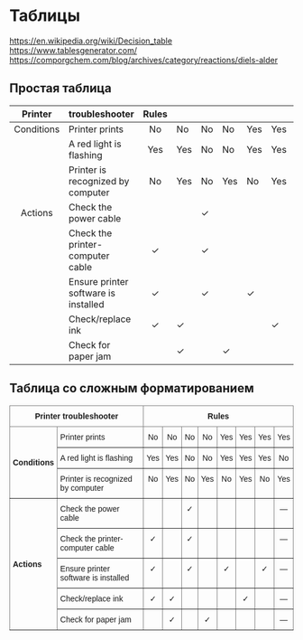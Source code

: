 # Таблицы
https://en.wikipedia.org/wiki/Decision_table
https://www.tablesgenerator.com/
https://comporgchem.com/blog/archives/category/reactions/diels-alder

## Простая таблица

|               Printer  | troubleshooter                       | Rules |     |    |     |     |     |     |     |
|:----------------------:|:-------------------------------------|:-----:|-----|----|-----|-----|-----|-----|-----|
| Conditions             | Printer prints                       |   No  |  No | No |  No | Yes | Yes | Yes | Yes |
|                        | A red light is flashing              |  Yes  | Yes | No |  No | Yes | Yes | Yes |  No |
|                        | Printer is recognized by computer    |   No  | Yes | No | Yes |  No | Yes |  No | Yes |
| Actions                | Check the power cable                |       |     |  ✓ |     |     |     |     |  —  |
|                        | Check the printer-computer cable     |   ✓   |     |  ✓ |     |     |     |     |  —  |
|                        | Ensure printer software is installed |   ✓   |     |  ✓ |     |  ✓  |     |  ✓  |  —  |
|                        | Check/replace ink                    |   ✓   |  ✓  |    |     |     |  ✓  |     |  —  |
|                        | Check for paper jam                  |       |  ✓  |    |  ✓  |     |     |     |  —  |

## Таблица со сложным форматированием
<style type="text/css">
.tg  {border-collapse:collapse;border-spacing:0;}
.tg td{border-color:black;border-style:solid;border-width:1px;font-family:Arial, sans-serif;font-size:14px;
  overflow:hidden;padding:10px 5px;word-break:normal;}
.tg th{border-color:black;border-style:solid;border-width:1px;font-family:Arial, sans-serif;font-size:14px;
  font-weight:normal;overflow:hidden;padding:10px 5px;word-break:normal;}
.tg .tg-lboi{border-color:inherit;text-align:left;vertical-align:middle}
.tg .tg-c3ow{border-color:inherit;text-align:center;vertical-align:top}
.tg .tg-0pky{border-color:inherit;text-align:left;vertical-align:top}
</style>
<table class="tg">
<thead>
  <tr>
    <th class="tg-c3ow" colspan="2"><span style="font-weight:700;font-style:normal">Printer troubleshooter</span></th>
    <th class="tg-c3ow" colspan="8"><span style="font-weight:bold">Rules</span></th>
  </tr>
</thead>
<tbody>
  <tr>
    <td class="tg-lboi" rowspan="3"><span style="font-weight:bold">Conditions</span></td>
    <td class="tg-0pky">Printer prints</td>
    <td class="tg-c3ow">No</td>
    <td class="tg-c3ow">No</td>
    <td class="tg-c3ow">No</td>
    <td class="tg-c3ow">No</td>
    <td class="tg-c3ow">Yes</td>
    <td class="tg-c3ow">Yes</td>
    <td class="tg-c3ow">Yes</td>
    <td class="tg-c3ow">Yes</td>
  </tr>
  <tr>
    <td class="tg-0pky">A red light is flashing</td>
    <td class="tg-c3ow">Yes</td>
    <td class="tg-c3ow">Yes</td>
    <td class="tg-c3ow">No</td>
    <td class="tg-c3ow">No</td>
    <td class="tg-c3ow">Yes</td>
    <td class="tg-c3ow">Yes</td>
    <td class="tg-c3ow">Yes</td>
    <td class="tg-c3ow">No</td>
  </tr>
  <tr>
    <td class="tg-0pky">Printer is recognized by computer</td>
    <td class="tg-c3ow">No</td>
    <td class="tg-c3ow">Yes</td>
    <td class="tg-c3ow">No</td>
    <td class="tg-c3ow">Yes</td>
    <td class="tg-c3ow">No</td>
    <td class="tg-c3ow">Yes</td>
    <td class="tg-c3ow">No</td>
    <td class="tg-c3ow">Yes</td>
  </tr>
  <tr>
    <td class="tg-lboi" rowspan="5"><span style="font-weight:bold">Actions</span></td>
    <td class="tg-0pky">Check the power cable</td>
    <td class="tg-c3ow"></td>
    <td class="tg-c3ow"></td>
    <td class="tg-c3ow">✓</td>
    <td class="tg-c3ow"></td>
    <td class="tg-c3ow"></td>
    <td class="tg-c3ow"></td>
    <td class="tg-c3ow"></td>
    <td class="tg-c3ow">—</td>
  </tr>
  <tr>
    <td class="tg-0pky">Check the printer-computer cable</td>
    <td class="tg-c3ow">✓</td>
    <td class="tg-c3ow"></td>
    <td class="tg-c3ow">✓</td>
    <td class="tg-c3ow"></td>
    <td class="tg-c3ow"></td>
    <td class="tg-c3ow"></td>
    <td class="tg-c3ow"></td>
    <td class="tg-c3ow">—</td>
  </tr>
  <tr>
    <td class="tg-0pky">Ensure printer software is installed</td>
    <td class="tg-c3ow">✓</td>
    <td class="tg-c3ow"></td>
    <td class="tg-c3ow">✓</td>
    <td class="tg-c3ow"></td>
    <td class="tg-c3ow">✓</td>
    <td class="tg-c3ow"></td>
    <td class="tg-c3ow">✓</td>
    <td class="tg-c3ow">—</td>
  </tr>
  <tr>
    <td class="tg-0pky">Check/replace ink</td>
    <td class="tg-c3ow">✓</td>
    <td class="tg-c3ow">✓</td>
    <td class="tg-c3ow"></td>
    <td class="tg-c3ow"></td>
    <td class="tg-c3ow"></td>
    <td class="tg-c3ow">✓</td>
    <td class="tg-c3ow"></td>
    <td class="tg-c3ow">—</td>
  </tr>
  <tr>
    <td class="tg-0pky">Check for paper jam</td>
    <td class="tg-c3ow"></td>
    <td class="tg-c3ow">✓</td>
    <td class="tg-c3ow"></td>
    <td class="tg-c3ow">✓</td>
    <td class="tg-c3ow"></td>
    <td class="tg-c3ow"></td>
    <td class="tg-c3ow"></td>
    <td class="tg-c3ow">—</td>
  </tr>
</tbody>
</table>
